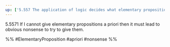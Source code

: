 ```yaml
---
up: ['5.557 The application of logic decides what elementary propositions there are.']
---
```

5.5571 If I cannot give elementary propositions a priori then it must lead to obvious nonsense to try to give them.

%%
#ElementaryProposition #apriori #nonsense %%